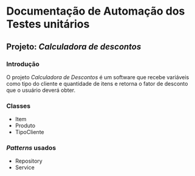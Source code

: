 # Documentação de Automação dos Testes unitários

## Projeto: *Calculadora de descontos*

### Introdução

O projeto *Calculadora de Descontos* é um software que recebe variáveis como tipo do cliente e quantidade de itens e retorna o fator de desconto que o usuário deverá obter.

### Classes

- Item
- Produto
- TipoCliente

### *Patterns* usados

- Repository
- Service